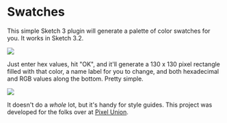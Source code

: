 # Swatches 

This simple Sketch 3 plugin will generate a palette of color swatches for you. It works in Sketch 3.2.

![](https://dl.dropboxusercontent.com/s/ru935schzkgwn1c/Screenshot%202014-10-17%2016.27.25.png?dl=0)

Just enter hex values, hit "OK", and it'll generate a 130 x 130 pixel rectangle filled with that color, a name label for you to change, and both hexadecimal and RGB values along the bottom. Pretty simple.

![](https://dl.dropboxusercontent.com/s/6bomg3oj2n63ru0/Screenshot%202014-10-23%2009.31.51.png?dl=0)

It doesn't do a _whole_ lot, but it's handy for style guides. This project was developed for the folks over at [Pixel Union](https://www.pixelunion.net/).